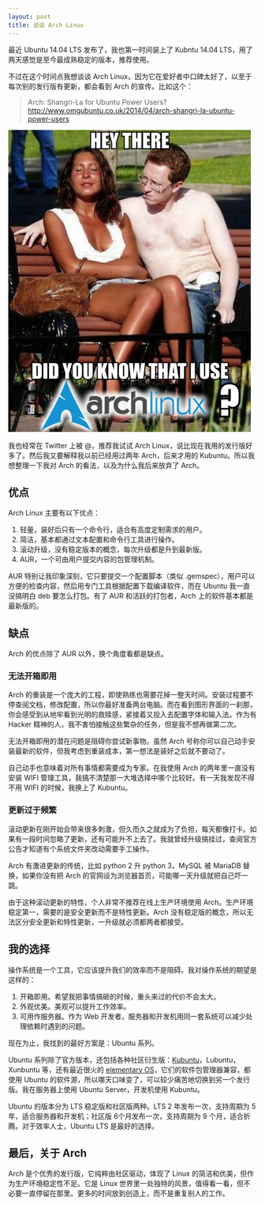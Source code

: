 ```yaml
---
layout: post
title: 谈谈 Arch Linux
---
```


最近 Ubuntu 14.04 LTS 发布了，我也第一时间装上了 Kubntu 14.04 LTS，用了两天感觉是至今最成熟稳定的版本，推荐使用。

不过在这个时间点我想谈谈 Arch Linux，因为它在爱好者中口碑太好了，以至于每次别的发行版有更新，都会看到 Arch 的宣传。比如这个：

> Arch: Shangri-La for Ubuntu Power Users? http://www.omgubuntu.co.uk/2014/04/arch-shangri-la-ubuntu-power-users

![Archlinux](/images/posts/2014-04-20-talk-about-archlinux/use-archlinux.png)

我也经常在 Twitter 上被 @，推荐我试试 Arch Linux，说比现在我用的发行版好多了。然后我又要解释我以前已经用过两年 Arch，后来才用的 Kubuntu。所以我想整理一下我对 Arch 的看法，以及为什么我后来放弃了 Arch。

## 优点

Arch Linux 主要有以下优点：

1. 轻量，装好后只有一个命令行，适合有高度定制需求的用户。
2. 简洁，基本都通过文本配置和命令行工具进行操作。
3. 滚动升级，没有稳定版本的概念，每次升级都是升到最新版。
4. AUR，一个可由用户提交内容的包管理机制。

AUR 特别让我印象深刻，它只要提交一个配置脚本（类似 .gemspec），用户可以方便的检查内容，然后用专门工具根据配置下载编译软件，而在 Ubuntu 我一直没搞明白 deb 要怎么打包。有了 AUR 和活跃的打包者，Arch 上的软件基本都是最新版的。

## 缺点

Arch 的优点除了 AUR 以外，换个角度看都是缺点。

### 无法开箱即用

Arch 的重装是一个庞大的工程，即使熟练也需要花掉一整天时间。安装过程要不停查阅文档，修改配置，所以你最好准备两台电脑。而在看到图形界面的一刹那，你会感受到从地牢看到光明的救赎感，紧接着又投入去配置字体和输入法。作为有 Hacker 精神的人，我不害怕接触这些繁杂的任务，但是我不想再做第二次。

无法开箱即用的潜在问题是阻碍你尝试新事物。虽然 Arch 号称你可以自己动手安装最新的软件，但我考虑到重装成本，第一想法是装好之后就不要动了。

自己动手也意味着对所有事情都需要成为专家。在我使用 Arch 的两年里一直没有安装 WIFI 管理工具，我搞不清楚那一大堆选择中哪个比较好。有一天我发现不得不用 WIFI 的时候，我换上了 Kubuntu。

### 更新过于频繁

滚动更新在刚开始会带来很多刺激，但久而久之就成为了负担，每天都像打卡。如果有一段时间忽略了更新，还有可能升不上去了。我就曾经升级搞挂过，查阅官方公告才知道有个系统文件夹改动需要手工操作。

Arch 有激进更新的传统，比如 python 2 升 python 3，MySQL 被 MariaDB 替换，如果你没有把 Arch 的官网设为浏览器首页，可能哪一天升级就把自己吓一跳。

由于这种滚动更新的特性，个人非常不推荐在线上生产环境使用 Arch。生产环境稳定第一，需要的是安全更新而不是特性更新。Arch 没有稳定版的概念，所以无法区分安全更新和特性更新，一升级就必须都两者都接受。

## 我的选择

操作系统是一个工具，它应该提升我们的效率而不是阻碍。我对操作系统的期望是这样的：

1. 开箱即用。希望我把事情搞砸的时候，重头来过的代价不会太大。
2. 外观优美。美观可以提升工作效率。
3. 可用作服务器。作为 Web 开发者，服务器和开发机用同一套系统可以减少处理依赖时遇到的问题。

现在为止，我找到的最好方案是：Ubuntu 系列。

Ubuntu 系列除了官方版本，还包括各种社区衍生版：[Kubuntu](http://www.kubuntu.org/)，Lubuntu，Xunbuntu 等，还有最近很火的 [elementary OS](http://elementaryos.org/)，它们的软件包管理器兼容，都使用 Ubuntu 的软件源，所以哪天口味变了，可以较少痛苦地切换到另一个发行版。我在服务器上使用 Ubuntu Server，开发机使用 Kubuntu。

Ubuntu 的版本分为 LTS 稳定版和社区版两种。LTS 2 年发布一次，支持周期为 5 年，适合服务器和开发机；社区版 6个月发布一次，支持周期为 9 个月，适合折腾。对于效率人士，Ubuntu LTS 是最好的选择。

## 最后，关于 Arch

Arch 是个优秀的发行版，它纯粹由社区驱动，体现了 Linux 的简洁和优美，但作为生产环境稳定性不足。它是 Linux 世界里一处独特的风景，值得看一看，但不必要一直停留在那里。更多的时间放到创造上，而不是重复别人的工作。
